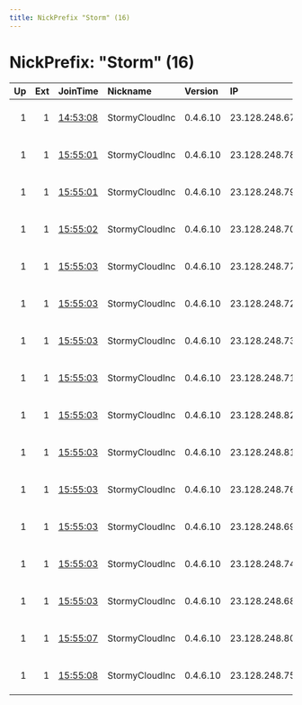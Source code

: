 ```yaml
---
title: NickPrefix "Storm" (16)
---
```


# NickPrefix: "Storm" (16)

|   Up |   Ext | JoinTime                                                                                              | Nickname       | Version   | IP            | AS            | CC   |   ORp |   Dirp | OS    | Contact                            |   eFamMembers |
|-----:|------:|:------------------------------------------------------------------------------------------------------|:---------------|:----------|:--------------|:--------------|:-----|------:|-------:|:------|:-----------------------------------|--------------:|
|    1 |     1 | [14:53:08](https://nusenu.github.io/OrNetStats/w/relay/45B93DC1EF220C09AB8ACBA4089C40E6B3905795.html) | StormyCloudInc | 0.4.6.10  | 23.128.248.67 | DATAIDEAS-LLC | us   |   443 |      0 | Linux | ContactInfo email:abuse stormyclou |             1 |
|    1 |     1 | [15:55:01](https://nusenu.github.io/OrNetStats/w/relay/53FD4DFA80B269D8D59245B1BC0A7DD8E3E38466.html) | StormyCloudInc | 0.4.6.10  | 23.128.248.78 | DATAIDEAS-LLC | us   |   443 |      0 | Linux | ContactInfo email:abuse stormyclou |            15 |
|    1 |     1 | [15:55:01](https://nusenu.github.io/OrNetStats/w/relay/CB3794F3F30AB6F6E242F4D01AFCF11AD6E6A360.html) | StormyCloudInc | 0.4.6.10  | 23.128.248.79 | DATAIDEAS-LLC | us   |   443 |      0 | Linux | ContactInfo email:abuse stormyclou |            15 |
|    1 |     1 | [15:55:02](https://nusenu.github.io/OrNetStats/w/relay/F3934258379F84CDAA785981E704BA6D94CF08AA.html) | StormyCloudInc | 0.4.6.10  | 23.128.248.70 | DATAIDEAS-LLC | us   |   443 |      0 | Linux | ContactInfo email:abuse stormyclou |            15 |
|    1 |     1 | [15:55:03](https://nusenu.github.io/OrNetStats/w/relay/16D56A08617FA30069AE21A98682497C1409D560.html) | StormyCloudInc | 0.4.6.10  | 23.128.248.77 | DATAIDEAS-LLC | us   |   443 |      0 | Linux | ContactInfo email:abuse stormyclou |            15 |
|    1 |     1 | [15:55:03](https://nusenu.github.io/OrNetStats/w/relay/2915EBDBA5D4DAE9C06CE70E366C04C912EDB781.html) | StormyCloudInc | 0.4.6.10  | 23.128.248.72 | DATAIDEAS-LLC | us   |   443 |      0 | Linux | ContactInfo email:abuse stormyclou |            15 |
|    1 |     1 | [15:55:03](https://nusenu.github.io/OrNetStats/w/relay/29D3E5CD4454E08EDB616B8DE47D0672AC010008.html) | StormyCloudInc | 0.4.6.10  | 23.128.248.73 | DATAIDEAS-LLC | us   |   443 |      0 | Linux | ContactInfo email:abuse stormyclou |            15 |
|    1 |     1 | [15:55:03](https://nusenu.github.io/OrNetStats/w/relay/3DD7408DBB9EBC9474E3C8E40E4467EADD842B99.html) | StormyCloudInc | 0.4.6.10  | 23.128.248.71 | DATAIDEAS-LLC | us   |   443 |      0 | Linux | ContactInfo email:abuse stormyclou |            15 |
|    1 |     1 | [15:55:03](https://nusenu.github.io/OrNetStats/w/relay/455FD241FACDD3405EC5A8F09A8CBEE9A2EF3D16.html) | StormyCloudInc | 0.4.6.10  | 23.128.248.82 | DATAIDEAS-LLC | us   |   443 |      0 | Linux | ContactInfo email:abuse stormyclou |            15 |
|    1 |     1 | [15:55:03](https://nusenu.github.io/OrNetStats/w/relay/4D4DF9757EFDCD02FD35B40F976570F5361852AF.html) | StormyCloudInc | 0.4.6.10  | 23.128.248.81 | DATAIDEAS-LLC | us   |   443 |      0 | Linux | ContactInfo email:abuse stormyclou |            15 |
|    1 |     1 | [15:55:03](https://nusenu.github.io/OrNetStats/w/relay/9B65209A23D357B16A2C4FE6F3AA387C971A0BBA.html) | StormyCloudInc | 0.4.6.10  | 23.128.248.76 | DATAIDEAS-LLC | us   |   443 |      0 | Linux | ContactInfo email:abuse stormyclou |            15 |
|    1 |     1 | [15:55:03](https://nusenu.github.io/OrNetStats/w/relay/D94C320BA3165499577ACAB1C05E501B91D044E7.html) | StormyCloudInc | 0.4.6.10  | 23.128.248.69 | DATAIDEAS-LLC | us   |   443 |      0 | Linux | ContactInfo email:abuse stormyclou |            15 |
|    1 |     1 | [15:55:03](https://nusenu.github.io/OrNetStats/w/relay/E088907B0530A727ACA184794069B2654325FD05.html) | StormyCloudInc | 0.4.6.10  | 23.128.248.74 | DATAIDEAS-LLC | us   |   443 |      0 | Linux | ContactInfo email:abuse stormyclou |            15 |
|    1 |     1 | [15:55:03](https://nusenu.github.io/OrNetStats/w/relay/E79C7019696D3882A6CD8113D883C56FD50D0623.html) | StormyCloudInc | 0.4.6.10  | 23.128.248.68 | DATAIDEAS-LLC | us   |   443 |      0 | Linux | ContactInfo email:abuse stormyclou |            15 |
|    1 |     1 | [15:55:07](https://nusenu.github.io/OrNetStats/w/relay/44F9E17F0368BEF8D87283E72ECAE2C1DC4F9B50.html) | StormyCloudInc | 0.4.6.10  | 23.128.248.80 | DATAIDEAS-LLC | us   |   443 |      0 | Linux | ContactInfo email:abuse stormyclou |            15 |
|    1 |     1 | [15:55:08](https://nusenu.github.io/OrNetStats/w/relay/D0A5578655659B95C7370C06F059896429299036.html) | StormyCloudInc | 0.4.6.10  | 23.128.248.75 | DATAIDEAS-LLC | us   |   443 |      0 | Linux | ContactInfo email:abuse stormyclou |            15 |
